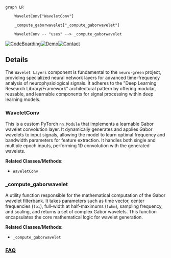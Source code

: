 ```mermaid

graph LR

    WaveletConv["WaveletConv"]

    _compute_gaborwavelet["_compute_gaborwavelet"]

    WaveletConv -- "uses" --> _compute_gaborwavelet

```



[![CodeBoarding](https://img.shields.io/badge/Generated%20by-CodeBoarding-9cf?style=flat-square)](https://github.com/CodeBoarding/GeneratedOnBoardings)[![Demo](https://img.shields.io/badge/Try%20our-Demo-blue?style=flat-square)](https://www.codeboarding.org/demo)[![Contact](https://img.shields.io/badge/Contact%20us%20-%20contact@codeboarding.org-lightgrey?style=flat-square)](mailto:contact@codeboarding.org)



## Details



The `Wavelet Layers` component is fundamental to the `neuro-green` project, providing specialized neural network layers for advanced time-frequency analysis of neurophysiological signals. It adheres to the "Deep Learning Research Library/Framework" architectural pattern by offering modular, reusable, and learnable components for signal processing within deep learning models.



### WaveletConv

This is a custom PyTorch `nn.Module` that implements a learnable Gabor wavelet convolution layer. It dynamically generates and applies Gabor wavelets to input signals, allowing the model to learn optimal frequency and bandwidth parameters for feature extraction. It handles both single and multiple epoch inputs, performing 1D convolution with the generated wavelets.





**Related Classes/Methods**:



- `WaveletConv`





### _compute_gaborwavelet

A utility function responsible for the mathematical computation of the Gabor wavelet filterbank. It takes parameters such as time vector, center frequencies (`foi`), full-width at half-maximums (`fwhm`), sampling frequency, and scaling, and returns a set of complex Gabor wavelets. This function encapsulates the core mathematical logic for wavelet generation.





**Related Classes/Methods**:



- `_compute_gaborwavelet`









### [FAQ](https://github.com/CodeBoarding/GeneratedOnBoardings/tree/main?tab=readme-ov-file#faq)